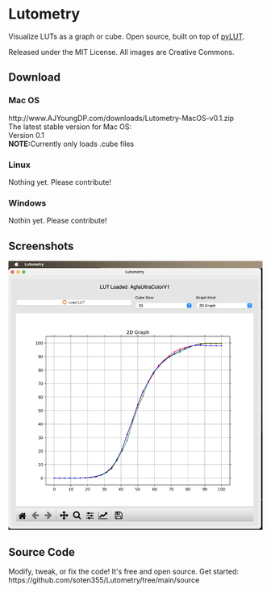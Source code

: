 # Lutometry
Visualize LUTs as a graph or cube. Open source, built on top of <a href = "https://github.com/gregcotten/pylut">pyLUT</a>.

Released under the MIT License. All images are Creative Commons.

<h2>Download</h2>
<h3>Mac OS</h3>
http://www.AJYoungDP.com/downloads/Lutometry-MacOS-v0.1.zip
<br>The latest stable version for Mac OS:
<br>Version 0.1
<br><b>NOTE:</b>Currently only loads .cube files
<h3>Linux</h3>
Nothing yet. Please contribute!
<h3>Windows</h3>
Nothin yet. Please contribute!

<h2>Screenshots</h2>
<img src = "source/images/lutometry-screenshot-version0.1.jpg">

<h2>Source Code</h2>
Modify, tweak, or fix the code! It's free and open source. Get started:
<br>https://github.com/soten355/Lutometry/tree/main/source
